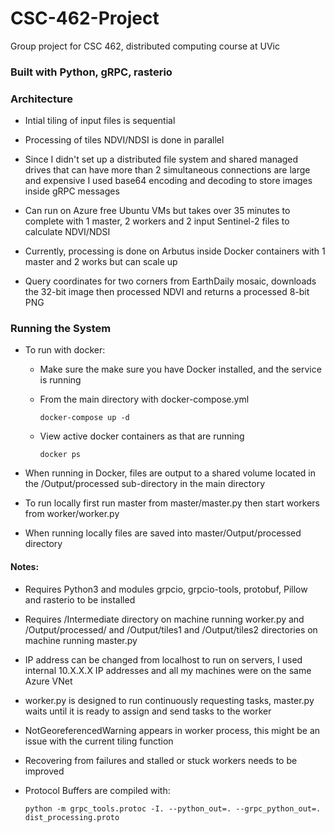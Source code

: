 # CSC-462-Project
Group project for CSC 462, distributed computing course at UVic

### Built with Python, gRPC, rasterio

### Architecture
- Intial tiling of input files is sequential

- Processing of tiles NDVI/NDSI is done in parallel

- Since I didn't set up a distributed file system and shared managed drives that can have more than 2 simultaneous connections are large and expensive I used base64 encoding and decoding to store images inside gRPC messages

- Can run on Azure free Ubuntu VMs but takes over 35 minutes to complete with 1 master, 2 workers and 2 input Sentinel-2 files to calculate NDVI/NDSI

- Currently, processing is done on Arbutus inside Docker containers with 1 master and 2 works but can scale up

- Query coordinates for two corners from EarthDaily mosaic, downloads the 32-bit image then processed NDVI and returns a processed 8-bit PNG

### Running the System

- To run with docker: 
  - Make sure the make sure you have Docker installed, and the service is running
  - From the main directory with docker-compose.yml
    
    ```docker-compose up -d```
  - View active docker containers as that are running
    
    ```docker ps```

- When running in Docker, files are output to a shared volume located in the /Output/processed sub-directory in the main directory

- To run locally first run master from master/master.py then start workers from worker/worker.py

- When running locally files are saved into master/Output/processed directory


#### Notes:
- Requires Python3 and modules grpcio, grpcio-tools, protobuf, Pillow and rasterio to be installed
- Requires /Intermediate directory on machine running worker.py and /Output/processed/ and /Output/tiles1 and /Output/tiles2 directories on machine running master.py
- IP address can be changed from localhost to run on servers, I used internal 10.X.X.X IP addresses and all my machines were on the same Azure VNet
- worker.py is designed to run continuously requesting tasks, master.py waits until it is ready to assign and send tasks to the worker
- NotGeoreferencedWarning appears in worker process, this might be an issue with the current tiling function
- Recovering from failures and stalled or stuck workers needs to be improved 
- Protocol Buffers are compiled with:
  
  ```python -m grpc_tools.protoc -I. --python_out=. --grpc_python_out=. dist_processing.proto```

